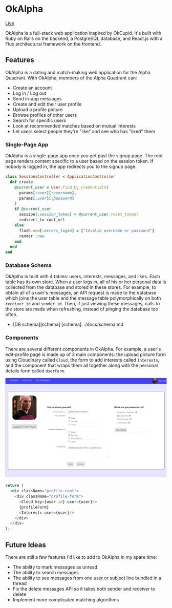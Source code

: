# OkAlpha

[Live](https://okalpha.herokuapp.com/)

OkAlpha is a full-stack web application inspired by OkCupid.  It's built with Ruby on Rails on the backend, a PostgreSQL database, and React.js with a Flux architectural framework on the frontend.  

## Features

OkAlpha is a dating and match-making web application for the Alpha Quadrant. With OkAlpha, members of the Alpha Quadrant can:

* Create an account
* Log in / Log out
* Send in-app messages
* Create and edit their user profile
* Upload a profile picture
* Browse profiles of other users
* Search for specific users
* Look at recommended matches based on mutual interests
* Let users select people they're "like" and see who has "liked" them

### Single-Page App

OkAlpha is a single-page app once you get past the signup page. The root page renders content specific to a user based on the session token. If nobody is logged in, the app redirects you to the signup page.

```ruby
class SessionsController < ApplicationController
  def create
    @current_user = User.find_by_credentials(
      params[:user][:username],
      params[:user][:password]
    )
    if @current_user
      session[:session_token] = @current_user.reset_token!
      redirect_to root_url
    else
      flash.now[:errors_login] = ["Invalid username or password"]
      render :new
    end
  end
end
```

### Database Schema

OkAplha is built with 4 tables: users, interests, messages, and likes. Each table has its own store. When a user logs in, all of his or her personal data is collected from the database and stored in these stores. For example, to obtain all of a user's messages, an API request is made to the database which joins the user table and the message table polymorphically on both `receiver_id` and `sender_id`. Then, if just viewing these messages, calls to the store are made when refreshing, instead of pinging the database too often.

* [DB schema][schema]
[schema]: ./docs/schema.md

### Components

There are several different components in OkAlpha. For example, a user's edit-profile page is made up of 3 main components: the upload picture form using Cloudinary called `Cloud`, the form to add interests called `Interests`, and the component that wraps them all together along with the personal details form called `UserForm`.

![image of profile_form](./docs/ProfileScreenGrab.png)

```javascript
return (
  <div className="profile-cont">
    <div className="profile-form">
      <Cloud key={user.id} user={user}/>
      {profileForm}
      <Interests user={user}/>
    </div>
  </div>
);
```

## Future Ideas

There are still a few features I'd like to add to OkAlpha in my spare time:
* The ability to mark messages as unread
* The ability to search messages
* The ability to see messages from one user or subject line bundled in a thread
* Fix the delete messages API so it takes both sender and receiver to delete
* Implement more complicated matching algorithms
